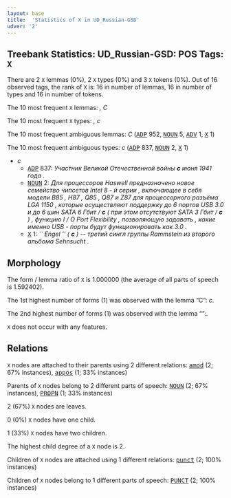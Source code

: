 ```yaml
---
layout: base
title:  'Statistics of X in UD_Russian-GSD'
udver: '2'
---
```


## Treebank Statistics: UD_Russian-GSD: POS Tags: `X`

There are 2 `X` lemmas (0%), 2 `X` types (0%) and 3 `X` tokens (0%).
Out of 16 observed tags, the rank of `X` is: 16 in number of lemmas, 16 in number of types and 16 in number of tokens.

The 10 most frequent `X` lemmas: <em>​, С</em>

The 10 most frequent `X` types:  <em>​, с</em>

The 10 most frequent ambiguous lemmas: <em>С</em> (<tt><a href="ru_gsd-pos-ADP.html">ADP</a></tt> 952, <tt><a href="ru_gsd-pos-NOUN.html">NOUN</a></tt> 5, <tt><a href="ru_gsd-pos-ADV.html">ADV</a></tt> 1, <tt><a href="ru_gsd-pos-X.html">X</a></tt> 1)

The 10 most frequent ambiguous types:  <em>с</em> (<tt><a href="ru_gsd-pos-ADP.html">ADP</a></tt> 837, <tt><a href="ru_gsd-pos-NOUN.html">NOUN</a></tt> 2, <tt><a href="ru_gsd-pos-X.html">X</a></tt> 1)


* <em>с</em>
  * <tt><a href="ru_gsd-pos-ADP.html">ADP</a></tt> 837: <em>Участник Великой Отечественной войны <b>с</b> июня 1941 года .</em>
  * <tt><a href="ru_gsd-pos-NOUN.html">NOUN</a></tt> 2: <em>Для процессоров Haswell предназначено новое семейство чипсетов Intel 8 - й серии , включающее в себя модели B85 , H87 , Q85 , Q87 и Z87 для процессорного разъёма LGA 1150 , которые осуществляют поддержку до 6 портов USB 3.0 и до 6 шин SATA 6 Гбит / <b>с</b> ( при этом отсутствуют SATA 3 Гбит / <b>с</b> ) , функцию I / O Port Flexibility , позволяющую задавать , какие именно USB - порты будут функционировать как 3.0 .</em>
  * <tt><a href="ru_gsd-pos-X.html">X</a></tt> 1: <em>`` Engel &#39;&#39; ( <b>с</b> ) -- третий сингл группы Rammstein из второго альбома Sehnsucht .</em>

## Morphology

The form / lemma ratio of `X` is 1.000000 (the average of all parts of speech is 1.592402).

The 1st highest number of forms (1) was observed with the lemma “С”: <em>с</em>.

The 2nd highest number of forms (1) was observed with the lemma “​”: <em>​</em>.

`X` does not occur with any features.


## Relations

`X` nodes are attached to their parents using 2 different relations: <tt><a href="ru_gsd-dep-amod.html">amod</a></tt> (2; 67% instances), <tt><a href="ru_gsd-dep-appos.html">appos</a></tt> (1; 33% instances)

Parents of `X` nodes belong to 2 different parts of speech: <tt><a href="ru_gsd-pos-NOUN.html">NOUN</a></tt> (2; 67% instances), <tt><a href="ru_gsd-pos-PROPN.html">PROPN</a></tt> (1; 33% instances)

2 (67%) `X` nodes are leaves.

0 (0%) `X` nodes have one child.

1 (33%) `X` nodes have two children.

The highest child degree of a `X` node is 2.

Children of `X` nodes are attached using 1 different relations: <tt><a href="ru_gsd-dep-punct.html">punct</a></tt> (2; 100% instances)

Children of `X` nodes belong to 1 different parts of speech: <tt><a href="ru_gsd-pos-PUNCT.html">PUNCT</a></tt> (2; 100% instances)

